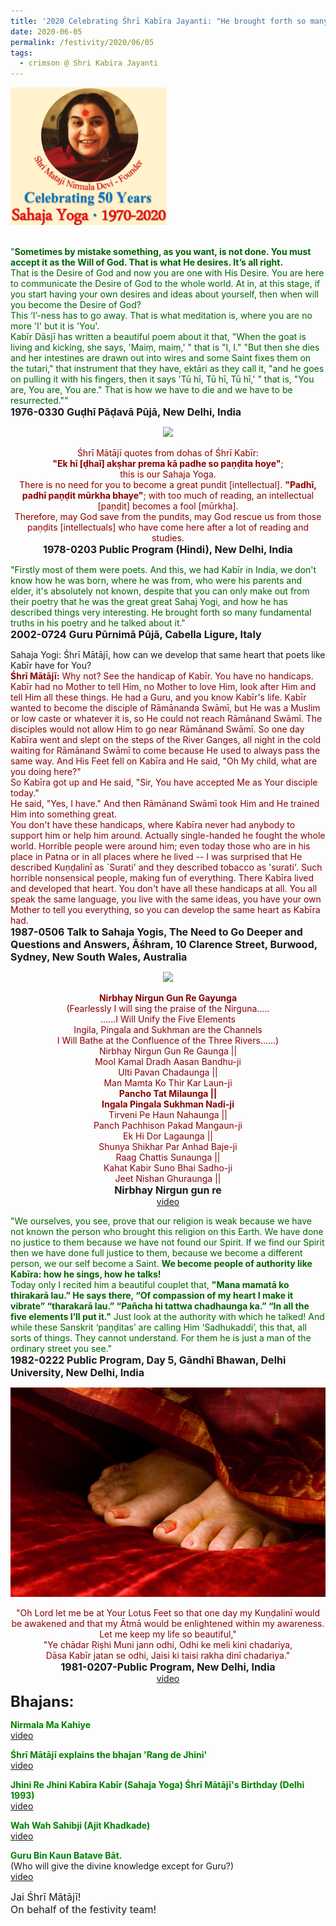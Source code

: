```yaml
---
title: '2020 Celebrating Śhrī Kabīra Jayanti: "He brought forth so many fundamental truths in His poetry and He talked about it" '
date: 2020-06-05
permalink: /festivity/2020/06/05
tags:
  - crimson @ Shri Kabira Jayanti
---
```


<div style="text-align: left"><img src="/images/image00.png" width="250" /></div><br>

<p>
<font color="DarkGreen">"<b>Sometimes by mistake something, as you want, is not done. You must accept it as the Will of God. That is what He desires. It’s all right.</b><br>
That is the Desire of God and now you are one with His Desire. You are here to communicate the Desire of God to the whole world. At in, at this stage, if you start having your own desires and ideas about yourself, then when will you become the Desire of God?<br>
This ‘I’-ness has to go away. That is what meditation is, where you are no more 'I' but it is 'You'.<br>
Kabīr Dāsjī has written a beautiful poem about it that, "When the goat is living and kicking, she says, 'Maiṃ, maiṃ,' " that is "I, I." "But then she dies and her intestines are drawn out into wires and some Saint fixes them on the tutari," that instrument that they have, ektāri as they call it, "and he goes on pulling it with his fingers, then it says 'Tū hī, Tū hī, Tū hī,' " that is, "You are, You are, You are." That is how we have to die and we have to be resurrected.""</font><br>
<font size="+0"><b>1976-0330 Guḍhī Pāḍavā Pūjā, New Delhi, India</b></font>
</p>

<div style="text-align: center"><img src="https://pub-1e517d8c73a64c9c82977d676b1fff72.r2.dev/image445.png" /></div>

<p style="text-align:center;">
<font color="DarkRed">Śhrī Mātājī quotes from dohas of Śhrī Kabīr:<br> 
<b>"Ek hī [ḍhaī] akṣhar prema kā padhe so paṇḍita hoye"</b>;<br>
this is our Sahaja Yoga.<br>
There is no need for you to become a great pundit [intellectual].
<b>"Padhī, padhī paṇḍit mūrkha bhaye"</b>; with too much of reading, an intellectual [paṇḍit] becomes a fool [mūrkha].<br>
Therefore, may God save from the pundits, may God rescue us from those paṇḍits [intellectuals] who have come here after a lot of reading and studies.<b></b></font><br>
<font size="+0"><b>1978-0203 Public Program (Hindi), New Delhi, India</b></font>
</p>

<p>
<font color="DarkGreen">"Firstly most of them were poets. And this, we had Kabīr in India, we don't know how he was born, where he was from, who were his parents and elder, it's absolutely not known, despite that you can only make out from their poetry that he was the great great Sahaj Yogi, and how he has described things very interesting. He brought forth so many fundamental truths in his poetry and he talked about it."</font><br>
<font size="+0"><b>2002-0724 Guru Pūrnimā Pūjā, Cabella Ligure, Italy</b></font>
</p>

<p>
Sahaja Yogi: Śhrī Mātājī, how can we develop that same heart that poets like Kabīr have for You?<br>
<font color="DarkRed"><b>Śhrī Mātājī:</b> Why not? See the handicap of Kabīr. You have no handicaps. Kabīr had no Mother to tell Him, no Mother to love Him, look after Him and tell Him all these things. He had a Guru, and you know Kabīr's life. Kabīr wanted to become the disciple of Rāmānanda Swāmī, but He was a Muslim or low caste or whatever it is, so He could not reach Rāmānand Swāmī. The disciples would not allow Him to go near Rāmānand Swāmī. So one day Kabīra went and slept on the steps of the River Ganges, all night in the cold waiting for Rāmānand Swāmī to come because He used to always pass the same way. And His Feet fell on Kabīra and He said, "Oh My child, what are you doing here?"<br>
So Kabīra got up and He said, "Sir, You have accepted Me as Your disciple today."<br>
He said, "Yes, I have." And then Rāmānand Swāmī took Him and He trained Him into something great.<br>
You don't have these handicaps, where Kabīra never had anybody to support him or help him around. Actually single-handed he fought the whole world. Horrible people were around him; even today those who are in his place in Patna or in all places where he lived -- I was surprised that He described Kuṇḍalinī as `Surati' and they described tobacco as 'surati'. Such horrible nonsensical people, making fun of everything. There Kabīra lived and developed that heart. You don't have all these handicaps at all. You all speak the same language, you live with the same ideas, you have your own Mother to tell you everything, so you can develop the same heart as Kabīra had. </font><br>
<font size="+0"><b>1987-0506 Talk to Sahaja Yogis, The Need to Go Deeper and Questions and Answers, Āśhram, 10 Clarence Street, Burwood, Sydney, New South Wales, Australia</b></font>
</p>

<div style="text-align: center"><img src="https://pub-1e517d8c73a64c9c82977d676b1fff72.r2.dev/image446.png" /></div>

<p style=" text-align:center;">
<font color="DarkRed"><b>Nirbhay Nirgun Gun Re Gayunga</b><br>
(Fearlessly I will sing the praise of the  Nirguna.....<br>
......I Will Unify the Five Elements<br>
Ingila, Pingala and Sukhman are the Channels<br>
I Will Bathe at the Confluence of the Three Rivers...…)<br>
Nirbhay Nirgun Gun Re Gaunga ||<br>
Mool Kamal Dradh Aasan Bandhu-ji<br>
Ulti Pavan Chadaunga ||<br>
Man Mamta Ko Thir Kar Laun-ji<br>
<b>Pancho Tat Milaunga ||</b><br>
<b>Ingala Pingala Sukhman Nadi-ji</b><br>
Tirveni Pe Haun Nahaunga ||<br>
Panch Pachhison Pakad Mangaun-ji<br>
Ek Hi Dor Lagaunga ||<br>
Shunya Shikhar Par Anhad Baje-ji<br>
Raag Chattis Sunaunga ||<br>
Kahat Kabir Suno Bhai Sadho-ji<br>
Jeet Nishan Ghuraunga ||</font><br>
<font size="+0"><b>Nirbhay Nirgun gun re</b></font><br>
<a href="https://www.youtube.com/watch?v=_buuncAm9Ts&list=RD_buuncAm9Ts#t=0">video</a>
</p>

<p>
<font color="DarkGreen">"We ourselves, you see, prove that our religion is weak because we have not known the person who brought this religion on this Earth. We have done no justice to them because we have not found our Spirit. If we find our Spirit then we have done full justice to them, because we become a different person, we our self become a Saint. <b>We become people of authority like Kabīra: how he sings, how he talks!</b><br>
Today only I recited him a beautiful couplet that, <b>"Mana mamatā ko thirakarā lau.” He says there, “Of compassion of my heart I make it vibrate” “tharakarā lau.” “Pañcha hi tattwa chadhaunga ka.” “In all the five elements I’ll put it."</b> Just look at the authority with which he talked! And while these Sanskrit ‘paṇḍitas’ are calling Him ‘Sadhukaddi’, this that, all sorts of things. They cannot understand. For them he is just a man of the ordinary street you see."</font><br>
<font size="+0"><b>1982-0222 Public Program, Day 5, Gāndhī Bhawan, Delhi University, New Delhi, India</b></font>
</p>

<div style="text-align: center"><img src="/images/image447.png" /></div>

<p style=" text-align:center;">
<font color="DarkRed">"Oh Lord let me be at Your Lotus Feet so that one day my Kuṇḍalinī would be awakened and that my Ātmā would be enlightened within my awareness. 
Let me keep my life so beautiful,"<br>
"Ye chādar Ṛiṣhi Muni jann odhi, Odhi ke meli kini chadariya,<br>
Dāsa Kabīr jatan se odhi, Jaisi ki taisi rakha dinī chadariya."</font><br>
<font size="+0"><b>1981-0207-Public Program, New Delhi, India</b></font><br>
<a href="https://www.youtube.com/watch?v=tZRibru_9Gw">video</a>
</p>

<font size="+2"><b>Bhajans:</b></font>

<p>
<font color="green"><b>Nirmala Ma Kahiye</b></font><br>
<a href="https://www.youtube.com/watch?v=XqgvLLeIzVQ">video</a>
</p>

<p>
<font color="green"><b>Śhrī Mātājī explains the bhajan 'Rang de Jhini'</b></font><br>
<a href="https://www.youtube.com/watch?v=gQTTVpjPE34&list=PLB618CDA4FEC74AE6&index=5">video</a>
</p>
 
<p>
<font color="green"><b>Jhini Re Jhini Kabīra Kabīr (Sahaja Yoga) Śhrī Mātājī's Birthday (Delhi 1993)</b></font><br>
<a href="https://www.youtube.com/watch?v=1qbhKhLMxLY&list=PLB618CDA4FEC74AE6&index=20">video</a> 
</p>

<p>
<font color="green"><b>Wah Wah Sahibji (Ajit Khadkade)</b></font><br>
<a href="https://www.youtube.com/watch?v=Jhfv-GwM2to&list=PLB618CDA4FEC74AE6&index=31">video</a> 
</p>

<p>
<font color="green"><b>Guru Bin Kaun Batave Bāt.</b></font><br>
(Who will give the divine knowledge except for Guru?)<br>
<a href="https://seven-teams.github.io/Videos_Links.html">video</a> 
</p>

<p>
<font size="+0">Jai Śhrī Mātājī!<br>
On behalf of the festivity team!</font>
</p>